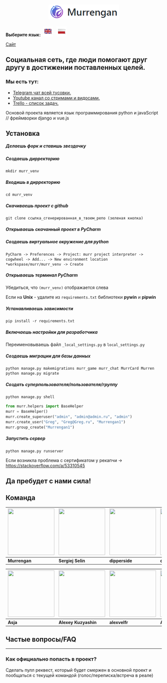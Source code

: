 <h2 align="center">
	<img src="readme/examples/murr-logo.png" title="Murrengan" />
</h2>

**Выберите язык:**&nbsp; [<img src="readme/examples/en.png" title="Английский" />](readme/en) &nbsp; [<img src="readme/examples/pl.png" title="Польский" />](readme/pl)


[Сайт](http://murrengan.ru/murrs/)


## Социальная сеть, где люди помогают друг другу в достижении поставленных целей.

### Мы есть тут:

- [Telegram чат всей тусовки.](https://t.me/MurrenganChat)
- [Youtube канал со стримами и видосами.](https://www.youtube.com/murrengan)
- [Trello - список задач.](https://trello.com/b/yfjytAFU/murrengan)


Основой проекта является язык программирования python и javaScript // фреймворки django и vue.js


## Установка

##### Делаешь форк и ставишь звездочку

##### Создаешь дирректорию 

```shell script
mkdir murr_venv
```

##### Входишь в дирректорию

```shell script
cd murr_venv
```

##### Скачиваешь проект с github

    git clone ссылка_сгенерированная_в_твоем_репо (зеленая кнопка)

##### Открываешь скачанный проект в PyCharm

##### Создаешь виртуальное окружение для python

    PyCharm -> Preferences -> Project: murr project interpreter ->
    cogwheel -> Add... -> New environment location *workspase/murr/murr_venv -> Create

##### Открываешь терминал PyCharm

Убедиться, что `(murr_venv)` отображается слева

Если на **Unix** - удалите из `requirements.txt` библиотеки **pywin** и **pipwin**

##### Устанавливаешь зависимости

```shell script
pip install -r requirements.txt
```

##### Включаешь настройки для разработчика

Переименовываешь файл `_local_settings.py` в `local_settings.py`

##### Создаешь миграции для базы данных

```shell script
python manage.py makemigrations murr_game murr_chat MurrCard Murren
python manage.py migrate
```

##### Создать суперпользователя/пользователя/группу

```shell script
python manage.py shell
```

```python
from murr.helpers import BaseHelper
murr = BaseHelper()
murr.create_superuser("admin", "admin@admin.ru", "admin")
murr.create_user("Greg", "Greg@Greg.ru", "Murrengan1")
murr.group_create("Murrengan1")
```

##### Запустить сервер

```shell script
python manage.py runserver
```

Если возникла проблема с сертификатом у рекапчи -> https://stackoverflow.com/a/53310545  

## Да пребудет с нами сила!

## Команда

[<img src="https://avatars3.githubusercontent.com/u/40840064?s=460&v=4" width="150" height="150" />](https://github.com/Murrengan)  | [<img src="https://avatars2.githubusercontent.com/u/29122136?s=460&v=4" width="150" height="150" />](https://github.com/selincodes) | [<img src="https://avatars3.githubusercontent.com/u/23295612?s=400&v=4" width="150" height="150" />](https://github.com/dipperside) | [<img src="https://avatars0.githubusercontent.com/u/33005044?s=400&v=4" width="150" height="150" />](https://github.com/das-dev) | [<img src="https://avatars1.githubusercontent.com/u/36997266?s=400&v=4" width="150" height="150" />](https://github.com/jKEeY)
---|---|---|---|---
**Murrengan** | **Sergiej Selin** | **dipperside** | **das-dev** | **jKEeY**

[<img src="https://avatars0.githubusercontent.com/u/19286422?s=400&v=4" width="150" height="150" />](https://github.com/asechnaya)  | [<img src="https://avatars0.githubusercontent.com/u/33540273?s=400&v=4" width="150" height="150" />](https://github.com/Kuzyashin)  | [<img src="https://avatars2.githubusercontent.com/u/36294725?s=400&v=4" width="150" height="150" />](https://github.com/alexvelfr)  | [<img src="https://avatars3.githubusercontent.com/u/40520443?s=400&v=4" width="150" height="150" />](https://github.com/ast3310)  |
|---|---|---|---|
**Asja** | **Alexey Kuzyashin** | **alexvelfr** | **Astemir Unarokov**

## Частые вопросы/FAQ

---

### Как официально попасть в проект?

Сделать пулл реквест, который будет смержен в основной проект и пообщаться с текущей командой (голос/переписка/встреча в реале)
